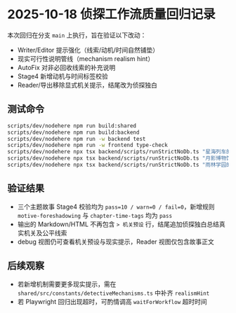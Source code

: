 # 2025-10-18 侦探工作流质量回归记录

本次回归在分支 `main` 上执行，旨在验证以下改动：

- Writer/Editor 提示强化（线索/动机/时间自然铺垫）
- 现实可行性说明管线（mechanism realism hint）
- AutoFix 对非必回收线索的补充说明
- Stage4 新增动机与时间标签校验
- Reader/导出移除显式机关提示，结尾改为侦探独白

## 测试命令

```bash
scripts/dev/nodehere npm run build:shared
scripts/dev/nodehere npm run build:backend
scripts/dev/nodehere npm run -w backend test
scripts/dev/nodehere npm run -w frontend type-check
scripts/dev/nodehere npx tsx backend/scripts/runStrictNoDb.ts "星海列车的隐形终点" --profile=strict --mechanism=optical-phantom --seed=story1b
scripts/dev/nodehere npx tsx backend/scripts/runStrictNoDb.ts "月影博物馆的玻璃迷局" --profile=strict --mechanism=clockwork-orchestrator --seed=story2b
scripts/dev/nodehere npx tsx backend/scripts/runStrictNoDb.ts "雨林学园的消失鼓声" --profile=strict --mechanism=botanical-clock --seed=story3e
```

## 验证结果

- 三个主题故事 Stage4 校验均为 `pass=10 / warn=0 / fail=0`，新增规则 `motive-foreshadowing` 与 `chapter-time-tags` 均为 `pass`
- 输出的 Markdown/HTML 不再包含 `> 机关预设` 行，结尾追加侦探独白总结真实机关及公平线索
- debug 视图仍可查看机关预设与现实提示，Reader 视图仅包含故事正文

## 后续观察

- 若新增机制需要更多现实提示，需在 `shared/src/constants/detectiveMechanisms.ts` 中补齐 `realismHint`
- 若 Playwright 回归出现超时，可酌情调高 `waitForWorkflow` 超时时间
